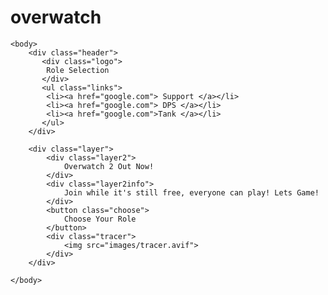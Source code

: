 # overwatch
<!DOCTYPE html> 

<html lang="en">

<head>
    <title>
        Overwatch
    </title>
    <meta charset="UTF-8">
    <link rel="stylesheet" href="style.css">


</head>

    <body>
        <div class="header">
           <div class="logo"> 
            Role Selection
           </div>
           <ul class="links">
            <li><a href="google.com"> Support </a></li>
            <li><a href="google.com"> DPS </a></li>
            <li><a href="google.com">Tank </a></li>
           </ul>
        </div>

        <div class="layer">
            <div class="layer2"> 
                Overwatch 2 Out Now!
            </div>
            <div class="layer2info">
                Join while it's still free, everyone can play! Lets Game!
            </div>
            <button class="choose">
                Choose Your Role
            </button>
            <div class="tracer">
                <img src="images/tracer.avif">
            </div>
        </div>

    </body>
